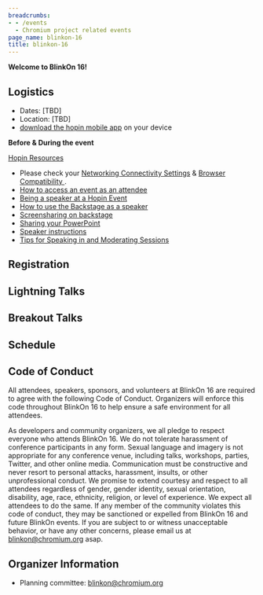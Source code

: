 ```yaml
---
breadcrumbs:
- - /events
  - Chromium project related events
page_name: blinkon-16
title: blinkon-16
---
```


**Welcome to BlinkOn 16!**

## **Logistics**

*   Dates: \[TBD\]
*   Location: \[TBD\]
*   [download the hopin mobile
            app](https://hopin.zendesk.com/hc/en-us/sections/360012637371--Mobile-App)
            on your device

**Before & During the event**

[Hopin
Resources](https://docs.google.com/document/d/1SNTmngdbfc1OuxCOaw231guH53p8ks4-YnjecB6CtGk/edit#)

*   Please check your [Networking Connectivity
            Settings](https://hopin.zendesk.com/hc/en-us/articles/360056528911-Network-Connectivity-Settings)
            & [Browser Compatibility
            ](https://hopin.zendesk.com/hc/en-us/articles/360056078872-Browser-Compatibility-for-online-events-on-Hopin).
*   [How to access an event as an
            attendee](https://assets-global.website-files.com/5fb2950be125da5aa25af58e/60b95a6bcaf8722b6b83752c_How%20to%20Access%20an%20Event%20as%20an%20Attendee%20(1).pdf)
*   [Being a speaker at a Hopin
            Event](https://assets-global.website-files.com/5fb2950be125da5aa25af58e/60b95bbb779c0790ddf0ae27_Best%20Practices%20for%20Speakers.pdf)
*   [How to use the Backstage as a
            speaker](https://hopin.zendesk.com/hc/en-us/articles/360056078472-How-to-use-the-Backstage-as-a-speaker)
*   [Screensharing on
            backstage](https://hopin.zendesk.com/hc/en-us/articles/360056078412-How-to-present-slides-on-the-Hopin-Backstage)
*   [Sharing your
            PowerPoint](https://hopin.zendesk.com/hc/en-us/articles/360056527631-Sharing-your-Powerpoint)
*   [Speaker
            instructions](https://hopin.zendesk.com/hc/en-us/articles/360056078432-Speaker-Instructions)
*   [Tips for Speaking in and Moderating
            Sessions](https://hopin.zendesk.com/hc/en-us/articles/4402442259220-Tips-for-Speaking-in-and-Moderating-Sessions)

## Registration

## Lightning Talks

## Breakout Talks

## Schedule

## **Code of Conduct**

All attendees, speakers, sponsors, and volunteers at BlinkOn 16 are required to
agree with the following Code of Conduct. Organizers will enforce this code
throughout BlinkOn 16 to help ensure a safe environment for all attendees.

As developers and community organizers, we all pledge to respect everyone who
attends BlinkOn 16. We do not tolerate harassment of conference participants in
any form. Sexual language and imagery is not appropriate for any conference
venue, including talks, workshops, parties, Twitter, and other online media.
Communication must be constructive and never resort to personal attacks,
harassment, insults, or other unprofessional conduct. We promise to extend
courtesy and respect to all attendees regardless of gender, gender identity,
sexual orientation, disability, age, race, ethnicity, religion, or level of
experience. We expect all attendees to do the same. If any member of the
community violates this code of conduct, they may be sanctioned or expelled from
BlinkOn 16 and future BlinkOn events. If you are subject to or witness
unacceptable behavior, or have any other concerns, please email us at
[blinkon@chromium.org](mailto:blinkon@chromium.org) asap.

## **Organizer Information**

*   Planning committee:
            [blinkon@chromium.org](mailto:blinkon@chromium.org)